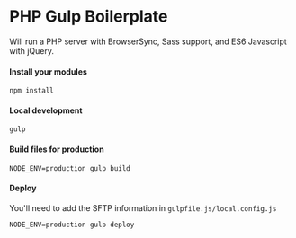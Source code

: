 # PHP Gulp Boilerplate

Will run a PHP server with BrowserSync, Sass support, and ES6 Javascript with jQuery.

#### Install your modules
```
npm install
```

#### Local development
```
gulp
```

#### Build files for production
```
NODE_ENV=production gulp build
```

#### Deploy

You'll need to add the SFTP information in `gulpfile.js/local.config.js`

```
NODE_ENV=production gulp deploy
```
